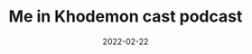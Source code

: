 ---
title: Me in Khodemon cast podcast
description: This link is to my podcast
date: 2022-02-22
url: https://castbox.fm/episode/AmirReza-Safehian---Frontend-Developer-id3379667-id445748987
---